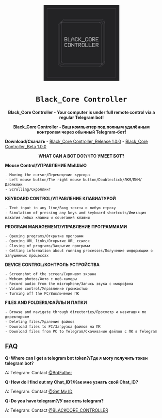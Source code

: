 <div align="center">
  <img src="logo-1.jpg" width="250"/>
  <h1><code>Black_Core Controller</code></h1>
  
  **Black_Core Controller - Your computer is under full remote control via a regular Telegram bot!**
  
  **Black_Core Controller - Ваш компьютер под полным удалённым контролем через обычный Telegram-бот!**
</div>

**Download/Скачать -** [Black_Core Controller_Release 1.0.0](https://github.com/dhaubum/Black-Core-Controller/releases/tag/Black_Core_Controller_Release1.0.0) - [Black_Core Controller_Beta 1.0.0](https://github.com/dhaubum/Black-Core-Controller/releases/tag/Black_Core_Controller_Beta1.0.0)

<div align="center">

  **WHAT CAN A BOT DO?/ЧТО УМЕЕТ БОТ?**
</div>

**Mouse Control/УПРАВЛЕНИЕ МЫШЬЮ**
```
- Moving the cursor/Перемещение курсора
- Left mouse button/The right mouse button/Doubleclick/ЛКМ/ПКМ/Даблклик
- Scrolling/Скроллинг
```

**KEYBOARD CONTROL/УПРАВЛЕНИЕ КЛАВИАТУРОЙ**
```
- Text input in any line/Ввод текста в любую строку
- Simulation of pressing any keys and keyboard shortcuts/Имитация нажатия любых клавиш и сочетаний клавиш
```

**PROGRAM MANAGEMENT/УПРАВЛЕНИЕ ПРОГРАММАМИ**
```
- Opening programs/Открытие программ
- Opening URL links/Открытие URL ссылок
- Closing of programs/Закрытие программ
- Getting information about running processes/Получение информации о запущенных процессах
```

**DEVICE CONTROL/КОНТРОЛЬ УСТРОЙСТВА**
```
- Screenshot of the screen/Скриншот экрана
- Webcam photos/Фото с веб-камеры
- Record audio from the microphone/Запись звука с микрофона
- Volume control/Управление громкостью
- Turning off the PC/Выключение ПК
```

**FILES AND FOLDERS/ФАЙЛЫ И ПАПКИ**
```
- Browse and navigate through directories/Просмотр и навигация по директориям
- Deleting files/Удаление файлов
- Download files to PC/Загрузка файлов на ПК
- Download files from PC to Telegram/Скачивание файлов с ПК в Telegram
```

FAQ
-----------
**Q: Where can I get a telegram bot token?/Где я могу получить токен telegram bot?**

A: Telegram: Contact [@BotFather](https://t.me/BotFather)

**Q: How do I find out my Chat_ID?/Как мне узнать свой Chat_ID?**

A: Telegram: Contact [@Get My ID](https://t.me/getmyid_bot)

**Q: Do you have telegram?/У вас есть telegram?**

A: Telegram: Contact [@BLACKCORE_CONTROLLER](https://t.me/BLACKCORE_CONTROLLER)
